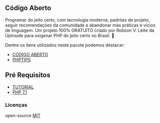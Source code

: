 
## Código Aberto
Programar do jeito certo, com tecnologia moderna, padrões de projeto, seguir recomendações da comunidade e abandonar más práticas e vícios de linguagem.
Um projeto 100% GRATUITO criado por Robson V. Leite da UpInside para oxigenar PHP do jeito certo no Brasil. 🐘

Dentre os itens utilizados neste pacote podemos destacar:
* [CÓDIGO ABERTO](https://www.youtube.com/watch?v=poMOCgPYhY4&list=PLi_gvjv-JgXqWpY-mg19FNlppRDV18NAH)
* [PHPTIPS](https://www.youtube.com/watch?v=Zl1ZgfM9rSQ&list=PLi_gvjv-JgXqsmCAOrueT1-4JrnMW8_Gg)

## Pré Requisitos
* [TUTORIAL](https://pages.upinside.com.br/codigoaberto/)
* [PHP 7.1](https://www.php.net/downloads.php)

### Licenças
open-source [MIT](http://opensource.org/licenses/MIT)<br/>